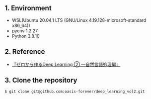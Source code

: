 ## 1. Environment

* WSL(Ubuntu 20.04.1 LTS (GNU/Linux 4.19.128-microsoft-standard x86_64))
* pyenv 1.2.27
* Python 3.8.10

## 2. Reference

* [『ゼロから作るDeep Learning ② ―自然言語処理編』](https://bookmeter.com/books/12738319)

## 3. Clone the repository

```bash
$ git clone git@github.com:oasis-forever/deep_learning_vol2.git
```
